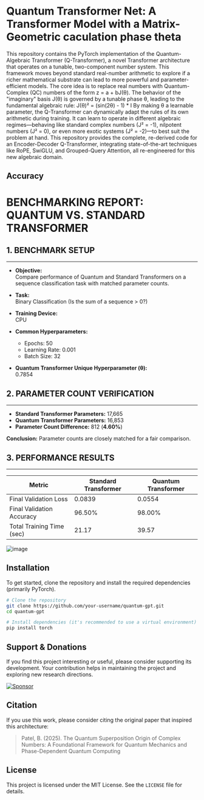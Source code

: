 # Quantum Transformer Net: A Transformer Model with a Matrix-Geometric caculation phase theta

This repository contains the PyTorch implementation of the Quantum-Algebraic Transformer (Q-Transformer), a novel Transformer architecture that operates on a tunable, two-component number system. This framework moves beyond standard real-number arithmetic to explore if a richer mathematical substrate can lead to more powerful and parameter-efficient models.
The core idea is to replace real numbers with Quantum-Complex (QC) numbers of the form z = a + bJ(θ). The behavior of the "imaginary" basis J(θ) is governed by a tunable phase θ, leading to the fundamental algebraic rule:
J(θ)² = (sin(2θ) - 1) * I
By making θ a learnable parameter, the Q-Transformer can dynamically adapt the rules of its own arithmetic during training. It can learn to operate in different algebraic regimes—behaving like standard complex numbers (J² = -1), nilpotent numbers (J² = 0), or even more exotic systems (J² = -2)—to best suit the problem at hand.
This repository provides the complete, re-derived code for an Encoder-Decoder Q-Transformer, integrating state-of-the-art techniques like RoPE, SwiGLU, and Grouped-Query Attention, all re-engineered for this new algebraic domain.

## Accuracy
#  BENCHMARKING REPORT: QUANTUM VS. STANDARD TRANSFORMER

## 1. BENCHMARK SETUP
------------------------------------------------------------
- **Objective:**  
  Compare performance of Quantum and Standard Transformers on a sequence classification task with matched parameter counts.

- **Task:**  
  Binary Classification (Is the sum of a sequence > 0?)

- **Training Device:**  
  CPU

- **Common Hyperparameters:**  
  - Epochs: 50  
  - Learning Rate: 0.001  
  - Batch Size: 32  

- **Quantum Transformer Unique Hyperparameter (θ):**  
  0.7854  

## 2. PARAMETER COUNT VERIFICATION
------------------------------------------------------------
- **Standard Transformer Parameters:** 17,665  
- **Quantum Transformer Parameters:** 16,853  
- **Parameter Count Difference:** 812 (**4.60%**)  

**Conclusion:** Parameter counts are closely matched for a fair comparison.

## 3. PERFORMANCE RESULTS
------------------------------------------------------------

| **Metric**                  | **Standard Transformer** | **Quantum Transformer** |
|----------------------------|-------------------------|------------------------|
| Final Validation Loss       | 0.0839                  | 0.0554                 |
| Final Validation Accuracy   | 96.50%                  | 98.00%                 |
| Total Training Time (sec)   | 21.17                   | 39.57                  |

![image](https://github.com/user-attachments/assets/cb1561d5-65cc-4c82-8213-3f45b604b62b)

## Installation

To get started, clone the repository and install the required dependencies (primarily PyTorch).

```bash
# Clone the repository
git clone https://github.com/your-username/quantum-gpt.git
cd quantum-gpt

# Install dependencies (it's recommended to use a virtual environment)
pip install torch
```

## Support & Donations

If you find this project interesting or useful, please consider supporting its development. Your contribution helps in maintaining the project and exploring new research directions.

[![Sponsor](https://img.shields.io/badge/Sponsor-EA4AAA?style=for-the-badge&logo=githubsponsors&logoColor=white)](https://github.com/sponsors/bhargavpatel431997)

## Citation

If you use this work, please consider citing the original paper that inspired this architecture:

> Patel, B. (2025). The Quantum Superposition Origin of Complex Numbers: A Foundational Framework for Quantum Mechanics and Phase-Dependent Quantum Computing

## License

This project is licensed under the MIT License. See the `LICENSE` file for details.
